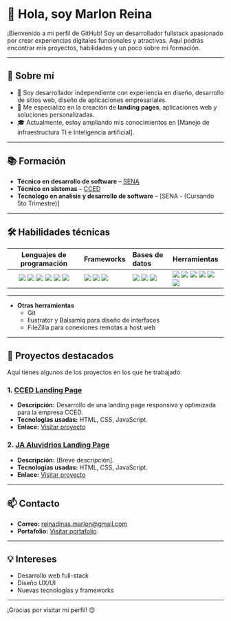 # 👋 Hola, soy Marlon Reina

¡Bienvenido a mi perfil de GitHub! Soy un desarrollador fullstack apasionado por crear experiencias digitales funcionales y atractivas. Aquí podrás encontrar mis proyectos, habilidades y un poco sobre mi formación.

---

## 🚀 **Sobre mí**
- 🎯 Soy desarrollador independiente con experiencia en diseño, desarrollo de sitios web, diseño de aplicaciones empresariales.
- 🌟 Me especializo en la creación de **landing pages**, aplicaciones web y soluciones personalizadas.
- 🎓 Actualmente, estoy ampliando mis conocimientos en [Manejo de infraestructura TI e Inteligencia artificial].

---

## 📚 **Formación**
- **Técnico en desarrollo de software** – [SENA](https://oferta.senasofiaplus.edu.co/sofia-oferta/)
- **Técnico en sistemas** – [CCED](https://cced.com.co/)  
- **Tecnologo en analisis y desarrollo de software** – [SENA - (Cursando 5to Trimestre)]
 
---

## 🛠️ **Habilidades técnicas**

|**Lenguajes de programación**|**Frameworks**|**Bases de datos**|**Herramientas**|
|:---:|:---|:---|:---|
|<img src="https://img.shields.io/badge/HTML-239120?style=for-the-badge&logo=html5&logoColor=white"/> <img src="https://img.shields.io/badge/CSS-239120?&style=for-the-badge&logo=css3&logoColor=white"/> <img src="https://img.shields.io/badge/Sass-CC6699?style=for-the-badge&logo=sass&logoColor=white"/> <img src="https://img.shields.io/badge/PHP-777BB4?style=for-the-badge&logo=php&logoColor=white"/> <img src="https://img.shields.io/badge/JavaScript-F7DF1E?style=for-the-badge&logo=javascript&logoColor=black"/> <img src="https://img.shields.io/badge/Java-ED8B00?style=for-the-badge&logo=openjdk&logoColor=white"/> |<img src="https://img.shields.io/badge/Bootstrap-563D7C?style=for-the-badge&logo=bootstrap&logoColor=white"/> <img src="https://img.shields.io/badge/Express.js-404D59?style=for-the-badge"/> <img src="https://img.shields.io/badge/Node.js-43853D?style=for-the-badge&logo=node.js&logoColor=white"/>  | <img src="https://img.shields.io/badge/MySQL-005C84?style=for-the-badge&logo=mysql&logoColor=white"/> <img src="https://img.shields.io/badge/MongoDB-4EA94B?style=for-the-badge&logo=mongodb&logoColor=white"/> <img src="https://img.shields.io/badge/SQLite-07405E?style=for-the-badge&logo=sqlite&logoColor=white"/>| <img src="https://img.shields.io/badge/GitHub-100000?style=for-the-badge&logo=github&logoColor=white"/> <img src="https://img.shields.io/badge/Markdown-000000?style=for-the-badge&logo=markdown&logoColor=white"/> <img src="https://img.shields.io/badge/Visual_Studio_Code-0078D4?style=for-the-badge&logo=visual%20studio%20code&logoColor=white"/> <img src="https://img.shields.io/badge/NPM-%23CB3837.svg?style=for-the-badge&logo=npm&logoColor=white"/> <img src="https://img.shields.io/badge/Socket.io-black?style=for-the-badge&logo=socket.io&badgeColor=010101"/> <img src="https://img.shields.io/badge/git-%23F05033.svg?style=for-the-badge&logo=git&logoColor=white"/> |

---

- **Otras herramientas**
  - Git
  - Ilustrator y Balsamiq para diseño de interfaces
  - FileZilla para conexiones remotas a host web

---

## 🌟 **Proyectos destacados**
Aquí tienes algunos de los proyectos en los que he trabajado:

### 1. [CCED Landing Page](https://cced.com.co)
- **Descripción:** Desarrollo de una landing page responsiva y optimizada para la empresa CCED.  
- **Tecnologías usadas:** HTML, CSS, JavaScript.  
- **Enlace:** [Visitar proyecto](https://cced.com.co)

### 2. [JA Aluvidrios Landing Page]()
- **Descripción:** [Breve descripción].  
- **Tecnologías usadas:** HTML, CSS, JavaScript.  
- **Enlace:** [Visitar proyecto]()

---

## 📫 **Contacto**
- **Correo:** reinadinas.marlon@gmail.com    
- **Portafolio:** [Visitar portafolio](https://reinamarlon.github.io/marlonReina/)

---

## 💡 **Intereses**
- Desarrollo web full-stack
- Diseño UX/UI
- Nuevas tecnologías y frameworks

---

¡Gracias por visitar mi perfil! 😊
